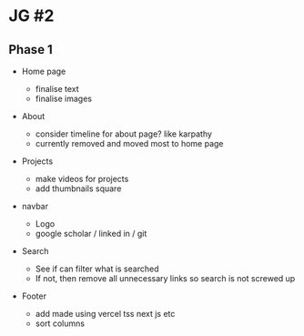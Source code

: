 # JG #2

## Phase 1

- Home page

  - finalise text
  - finalise images

- About

  - consider timeline for about page? like karpathy
  - currently removed and moved most to home page

- Projects

  - make videos for projects
  - add thumbnails square

- navbar

  - Logo
  - google scholar / linked in / git

- Search
  - See if can filter what is searched
  - If not, then remove all unnecessary links so search is not screwed up
- Footer
  - add made using vercel tss next js etc
  - sort columns
